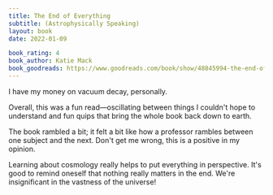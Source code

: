 ```yaml
---
title: The End of Everything
subtitle: (Astrophysically Speaking)
layout: book
date: 2022-01-09

book_rating: 4
book_author: Katie Mack
book_goodreads: https://www.goodreads.com/book/show/48845994-the-end-of-everything
---
```


I have my money on vacuum decay, personally.

Overall, this was a fun read—oscillating between things I couldn't hope to understand and fun quips that bring the whole book back down to earth.

The book rambled a bit; it felt a bit like how a professor rambles between one subject and the next. Don't get me wrong, this is a positive in my opinion.

Learning about cosmology really helps to put everything in perspective. It's good to remind oneself that nothing really matters in the end. We're insignificant in the vastness of the universe!